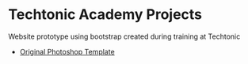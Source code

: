 # Techtonic Academy Projects

Website prototype using bootstrap created during training at Techtonic

- [Original Photoshop Template](https://github.com/kBrothis/bootstrap-exercise)